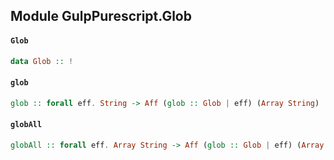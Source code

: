 ## Module GulpPurescript.Glob

#### `Glob`

``` purescript
data Glob :: !
```

#### `glob`

``` purescript
glob :: forall eff. String -> Aff (glob :: Glob | eff) (Array String)
```

#### `globAll`

``` purescript
globAll :: forall eff. Array String -> Aff (glob :: Glob | eff) (Array (Array String))
```


